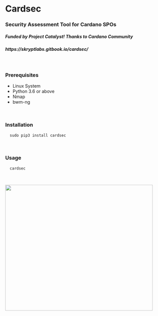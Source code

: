 <h1>Cardsec</h1>
<h3>Security Assessment Tool for Cardano SPOs</h3>
<h5>Funded by Project Catalyst! Thanks to Cardano Community</h5>
<h5>https://skryptlabs.gitbook.io/cardsec/<h5>
<br>
<p>
  <h3> Prerequisites </h3>
  <ul>
    <li> Linux System
    <li> Python 3.6 or above
    <li> Nmap 
    <li> bwm-ng
   </ul>  
</p>
<br>
<p>
  <h3> Installation </h3>

```python
  sudo pip3 install cardsec
```
</p>
<br>
<p>
  <h3> Usage </h3>

```shell
  cardsec
```
</p>
<br>
<p>
  <img src="/img/cardsec.gif?raw=true" width="470" height="400"/>
</p>
<br>
